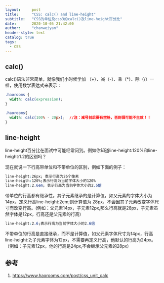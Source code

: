 ```yaml
---
layout:     post
title:      "CSS: calc() and line-height"
subtitle:   "CSS的单位及css3的calc()及line-height百分比"
date:       2020-10-05 21:42:00
author:     "chanweiyan"
header-style: text
catalog: true
tags:
  - CSS
---
```


## calc()

calc()语法非常简单，就像我们小时候学加 （+）、减（-）、乘（*）、除（/）一样，使用数学表达式来表示：

```css
.haorooms {
  width: calc(expression);
}

.haorooms{
  width: calc(100% - 20px);  //注：减号前后要有空格，否则很可能不生效！！
}

```

## line-height

line-height百分比在面试中可能经常问到。例如你知道line-height:120%和line-height:1.2的区别吗？

现在就说一下行高带单位和不带单位的区别，例如下面的例子：

```css
line-height:26px; 表示行高为26个像素
line-heigth:120%;表示行高为当前字体大小的120%
line-height:2.6em; 表示行高为当前字体大小的2.6倍
```

带单位的行高都有继承性，其子元素继承的是计算值，如父元素的字体大小为14px，定义行高line-height:2em;则计算值为 28px，不会因其子元素改变字体尺寸而改变行高。(例如：父元素14px，子元素12px,那么行高就是28px，子元素虽然字体是12px，行高还是父元素的行高)

```css
line-height:2.6;表示行高为当前字体大小的2.6倍
```

不带单位的行高是直接继承，而不是计算值，如父元素字体尺寸为14px，行高line-height:2;子元素字体为12px，不需要再定义行高，他默认的行高为24px。（例如：子元素12px，他的行高是24px,不会继承父元素的28px）

## 参考

1. <https://www.haorooms.com/post/css_unit_calc>
